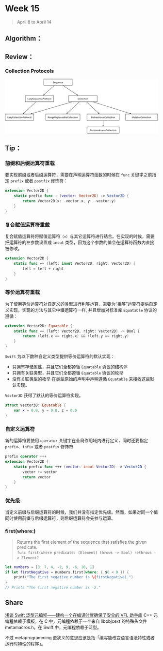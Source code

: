 # Week 15

> April 8 to April 14

## Algorithm：

## Review：
### Collection Protocols
![](../images/collection_protocols.png)

## Tip：
### 前缀和后缀运算符重载
要实现前缀或者后缀运算符，需要在声明运算符函数的时候在 `func` 关键字之前指定 `prefix` 或者 `postfix` 修饰符：
```swift
extension Vector2D {
    static prefix func - (vector: Vector2D) -> Vector2D {
        return Vector2D(x: -vector.x, y: -vector.y)
    }
}
```

### 复合赋值运算符重载
复合赋值运算符将赋值运算符`（=）`与其它运算符进行结合。在实现的时候，需要把运算符的左参数设置成 `inout` 类型，因为这个参数的值会在运算符函数内直接被修改。
```swift
extension Vector2D {
    static func += (left: inout Vector2D, right: Vector2D) {
        left = left + right
    }
}
```

### 等价运算符重载
为了使用等价运算符对自定义的类型进行判等运算，需要为“相等”运算符提供自定义实现，实现的方法与其它中缀运算符一样, 并且增加对标准库 `Equatable` 协议的遵循：
```swift
extension Vector2D: Equatable {
    static func == (left: Vector2D, right: Vector2D) -> Bool {
        return (left.x == right.x) && (left.y == right.y)
    }
}
```

`Swift` 为以下数种自定义类型提供等价运算符的默认实现：
- 只拥有存储属性，并且它们全都遵循 `Equatable` 协议的结构体
- 只拥有关联类型，并且它们全都遵循 `Equatable` 协议的枚举
- 没有关联类型的枚举
在类型原始的声明中声明遵循 `Equatable` 来接收这些默认实现。

`Vector3D` 获得了默认的等价运算符实现。
```swift
struct Vector3D: Equatable {
    var x = 0.0, y = 0.0, z = 0.0
}
```
### 自定义运算符
新的运算符要使用 `operator` 关键字在全局作用域内进行定义，同时还要指定 `prefix`、`infix` 或者 `postfix` 修饰符
```swift
prefix operator +++
extension Vector2D {
    static prefix func +++ (vector: inout Vector2D) -> Vector2D {
        vector += vector
        return vector
    }
}
```
### 优先级
当定义前缀与后缀运算符的时候，我们并没有指定优先级。然而，如果对同一个值同时使用前缀与后缀运算符，则后缀运算符会先参与运算。

### first(where:)
> Returns the first element of the sequence that satisfies the given predicate.  
`func first(where predicate: (Element) throws -> Bool) rethrows -> Element?`  
```swift
let numbers = [3, 7, 4, -2, 9, -6, 10, 1]
if let firstNegative = numbers.first(where: { $0 < 0 }) {
    print("The first negative number is \(firstNegative).")
}
// Prints "The first negative number is -2."
```

## Share
[浅谈 Swift 泛型元编程——建构一个在编译时就确保了安全的 VFL 助手库](https://juejin.im/post/5ca09c696fb9a05e5f3cfe1f)
C++ 元编程依赖于模板。在 C 中，元编程依赖于一个来自 libobjcext 的特殊头文件 metamacros.h。在 Swift 中，元编程依赖于泛型。

不过 metaprogramming 更狭义的意思应该是指「编写能改变语言语法特性或者运行时特性的程序」。